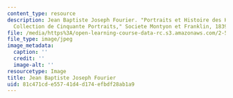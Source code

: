 ```yaml
---
content_type: resource
description: Jean Baptiste Joseph Fourier. "Portraits et Histoire des Hommes Utiles,
  Collection de Cinquante Portraits," Societe Montyon et Franklin, 1839-1840.
file: /media/https%3A/open-learning-course-data-rc.s3.amazonaws.com/2-51-intermediate-heat-and-mass-transfer-fall-2008/81c471cde55741d4d174efbdf28ab1a9_fourier.jpg
file_type: image/jpeg
image_metadata:
  caption: ''
  credit: ''
  image-alt: ''
resourcetype: Image
title: Jean Baptiste Joseph Fourier
uid: 81c471cd-e557-41d4-d174-efbdf28ab1a9
---
```

